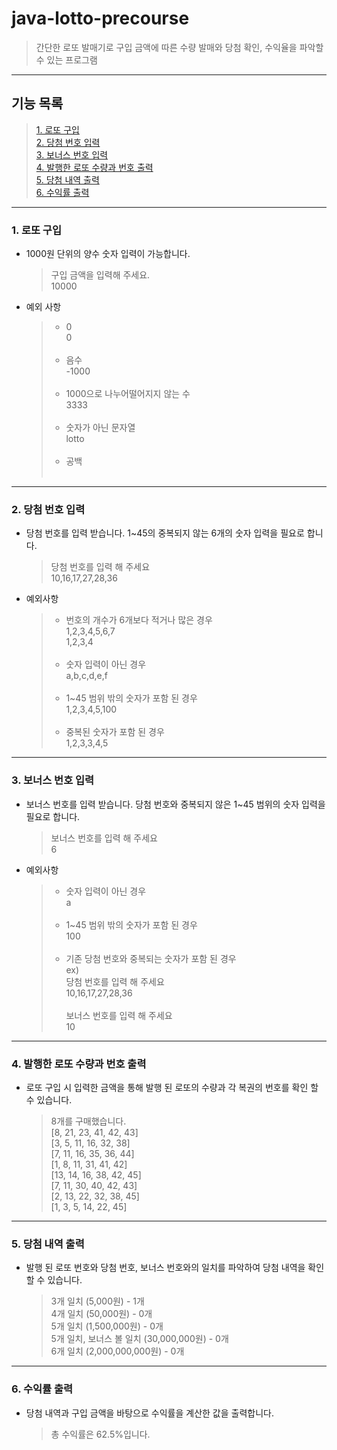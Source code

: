# java-lotto-precourse

> 간단한 로또 발매기로 구입 금액에 따른 수량 발매와 당첨 확인, 수익율을 파악할 수 있는 프로그램
---
## 기능 목록
> [1. 로또 구입](#1-로또-구입)</br>
> [2. 당첨 번호 입력](#2-당첨-번호-입력)</br>
> [3. 보너스 번호 입력](#3-보너스-번호-입력)</br>
> [4. 발행한 로또 수량과 번호 출력](#4-발행한-로또-수량과-번호-출력)</br>
> [5. 당첨 내역 출력](#5-당첨-내역-출력)</br>
> [6. 수익률 출력](#6-수익률-출력)
---



### 1. **로또 구입**
- 1000원 단위의 양수 숫자 입력이 가능합니다.
  > 구입 금액을 입력해 주세요. </br> 10000
- 예외 사항
  > - 0         </br>
      0           </br></br>
  > - 음수       </br>
      -1000        </br></br>
  > - 1000으로 나누어떨어지지 않는 수 </br>
      3333        </br></br>
  > - 숫자가 아닌 문자열</br>
      lotto       </br></br>
  > - 공백       </br>
      </br>
---
### 2. **당첨 번호 입력**
- 당첨 번호를 입력 받습니다. 1~45의 중복되지 않는 6개의 숫자 입력을 필요로 합니다.
  > 당첨 번호를 입력 해 주세요 </br> 10,16,17,27,28,36
- 예외사항
  > - 번호의 개수가 6개보다 적거나 많은 경우</br>
      1,2,3,4,5,6,7</br>
      1,2,3,4</br></br>
  > - 숫자 입력이 아닌 경우</br>
      a,b,c,d,e,f</br></br>
  > - 1~45 범위 밖의 숫자가 포함 된 경우</br>
      1,2,3,4,5,100</br></br>
  > - 중복된 숫자가 포함 된 경우</br>
      1,2,3,3,4,5
---
### 3. **보너스 번호 입력**
- 보너스 번호를 입력 받습니다. 당첨 번호와 중복되지 않은 1~45 범위의 숫자 입력을 필요로 합니다.
  > 보너스 번호를 입력 해 주세요 </br> 6
- 예외사항
  >  - 숫자 입력이 아닌 경우</br>
       a</br></br>
  >  - 1~45 범위 밖의 숫자가 포함 된 경우</br>
       100</br></br>
  >  - 기존 당첨 번호와 중복되는 숫자가 포함 된 경우</br>ex)</br>
       당첨 번호를 입력 해 주세요 </br> 10,16,17,27,28,36 </br></br>
       보너스 번호를 입력 해 주세요 </br> 10
---
### 4. **발행한 로또 수량과 번호 출력**
- 로또 구입 시 입력한 금액을 통해 발행 된 로또의 수량과 각 복권의 번호를 확인 할 수 있습니다.
  > 8개를 구매했습니다.</br>
  [8, 21, 23, 41, 42, 43]</br>
  [3, 5, 11, 16, 32, 38]</br>
  [7, 11, 16, 35, 36, 44]</br>
  [1, 8, 11, 31, 41, 42]</br>
  [13, 14, 16, 38, 42, 45]</br>
  [7, 11, 30, 40, 42, 43]</br>
  [2, 13, 22, 32, 38, 45]</br>
  [1, 3, 5, 14, 22, 45]
---
### 5. **당첨 내역 출력**
- 발행 된 로또 번호와 당첨 번호, 보너스 번호와의 일치를 파악하여 당첨 내역을 확인 할 수 있습니다.
  >  3개 일치 (5,000원) - 1개</br>
  4개 일치 (50,000원) - 0개</br>
  5개 일치 (1,500,000원) - 0개</br>
  5개 일치, 보너스 볼 일치 (30,000,000원) - 0개</br>
  6개 일치 (2,000,000,000원) - 0개
---
### 6. **수익률 출력**
- 당첨 내역과 구입 금액을 바탕으로 수익률을 계산한 값을 출력합니다.
  > 총 수익률은 62.5%입니다.